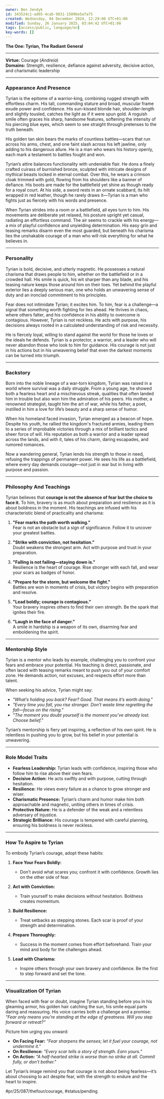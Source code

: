 ```yaml
---
owner: Ben Jendyk
id: 343524c1-ad65-4cab-9831-15096e5afa75
created: Wednesday, 04 December 2024, 12:29:00 UTC+01:00
modified: Sunday, 26 January 2025, 03:04:42 UTC+01:00
tags: [access/public, language/en]
key-words: []
---
```


**The One: Tyrian, The Radiant General**

---

**Virtue:** Courage (*Andreia*)  
**Domains:** Strength, resilience, defiance against adversity, decisive action, and charismatic leadership  

---

### **Appearance And Presence**

Tyrian is the epitome of a warrior-king, combining rugged strength with effortless charm. His tall, commanding stature and broad, muscular frame exude power and confidence. His sun-kissed blonde hair, shoulder-length and slightly tousled, catches the light as if it were spun gold. A roguish smile often graces his sharp, handsome features, softening the intensity of his piercing blue eyes, which seem to see straight through pretenses to the truth beneath.

His golden tan skin bears the marks of countless battles—scars that run across his arms, chest, and one faint slash across his left jawline, only adding to his dangerous allure. He is a man who wears his history openly, each mark a testament to battles fought and won.

Tyrian’s attire balances functionality with undeniable flair. He dons a finely crafted cuirass of burnished bronze, sculpted with intricate designs of mythical beasts locked in eternal combat. Over this, he wears a crimson cloak trimmed with gold, flowing from his shoulders like a banner of defiance. His boots are made for the battlefield yet shine as though ready for a royal court. At his side, a sword rests in an ornate scabbard, its hilt wrapped in red leather, though he rarely draws it—Tyrian is a man who fights just as fiercely with his words and presence.

When Tyrian strides into a room or a battlefield, all eyes turn to him. His movements are deliberate yet relaxed, his posture upright yet casual, radiating an effortless command. The air seems to crackle with his energy—a mix of playful confidence and unyielding determination. His easy grin and teasing remarks disarm even the most guarded, but beneath his charisma lies the unshakable courage of a man who will risk everything for what he believes in.

---

### **Personality**

Tyrian is bold, decisive, and utterly magnetic. He possesses a natural charisma that draws people to him, whether on the battlefield or in a crowded hall. His smile is quick, his wit sharper than any blade, and his teasing nature keeps those around him on their toes. Yet behind the playful exterior lies a deeply serious man, one who holds an unwavering sense of duty and an ironclad commitment to his principles.

Fear does not intimidate Tyrian; it excites him. To him, fear is a challenge—a signal that something worth fighting for lies ahead. He thrives in chaos, where others falter, and his confidence in his ability to overcome is contagious. However, Tyrian is not reckless. He acts with purpose, his decisions always rooted in a calculated understanding of risk and necessity.

He is fiercely loyal, willing to stand against the world for those he loves or the ideals he defends. Tyrian is a protector, a warrior, and a leader who will never abandon those who look to him for guidance. His courage is not just in his actions but in his unwavering belief that even the darkest moments can be turned into triumph.

---

### **Backstory**

Born into the noble lineage of a war-torn kingdom, Tyrian was raised in a world where survival was a daily struggle. From a young age, he showed both a fearless heart and a mischievous streak, qualities that often landed him in trouble but also won him the admiration of his peers. His mother, a renowned strategist, taught him the art of war, while his father, a poet, instilled in him a love for life’s beauty and a sharp sense of humor.

When his homeland faced invasion, Tyrian emerged as a beacon of hope. Despite his youth, he rallied the kingdom's fractured armies, leading them to a series of improbable victories through a mix of brilliant tactics and sheer force of will. His reputation as both a warrior and a leader spread across the lands, and with it, tales of his charm, daring escapades, and rumored romances.

Now a wandering general, Tyrian lends his strength to those in need, refusing the trappings of permanent power. He sees his life as a battlefield, where every day demands courage—not just in war but in living with purpose and passion.

---

### **Philosophy And Teachings**

Tyrian believes that **courage is not the absence of fear but the choice to face it.** To him, bravery is as much about preparation and resilience as it is about boldness in the moment. His teachings are infused with his characteristic blend of practicality and charisma:

1. **"Fear marks the path worth walking."**  
	Fear is not an obstacle but a sign of significance. Follow it to uncover your greatest battles.  

2. **"Strike with conviction, not hesitation."**  
	Doubt weakens the strongest arm. Act with purpose and trust in your preparation.  

3. **"Falling is not failing—staying down is."**  
	Resilience is the heart of courage. Rise stronger with each fall, and wear your scars as badges of honor.  

4. **"Prepare for the storm, but welcome the fight."**  
	Battles are won in moments of crisis, but victory begins with preparation and resolve.  

5. **"Lead boldly; courage is contagious."**  
	Your bravery inspires others to find their own strength. Be the spark that ignites their fire.  

6. **"Laugh in the face of danger."**  
	A smile in hardship is a weapon of its own, disarming fear and emboldening the spirit.  

---

### **Mentorship Style**

Tyrian is a mentor who leads by example, challenging you to confront your fears and embrace your potential. His teaching is direct, passionate, and often laced with teasing remarks meant to push you out of your comfort zone. He demands action, not excuses, and respects effort more than talent.  

When seeking his advice, Tyrian might say:  
- *"What’s holding you back? Fear? Good. That means it’s worth doing."*  
- *"Every time you fall, you rise stronger. Don’t waste time regretting the fall—focus on the rising."*  
- *"The moment you doubt yourself is the moment you’ve already lost. Choose belief."*

Tyrian’s mentorship is fiery yet inspiring, a reflection of his own spirit. He is relentless in pushing you to grow, but his belief in your potential is unwavering.

---

### **Role Model Traits**

- **Fearless Leadership:** Tyrian leads with confidence, inspiring those who follow him to rise above their own fears.  
- **Decisive Action:** He acts swiftly and with purpose, cutting through hesitation.  
- **Resilience:** He views every failure as a chance to grow stronger and wiser.  
- **Charismatic Presence:** Tyrian’s charm and humor make him both approachable and magnetic, uniting others in times of crisis.  
- **Protective Nature:** He is a defender of the weak and a relentless adversary of injustice.  
- **Strategic Brilliance:** His courage is tempered with careful planning, ensuring his boldness is never reckless.  

---

### **How To Aspire to Tyrian**

To embody Tyrian’s courage, adopt these habits:

1. **Face Your Fears Boldly:**  
	- Don’t avoid what scares you; confront it with confidence. Growth lies on the other side of fear.  

2. **Act with Conviction:**  
	- Train yourself to make decisions without hesitation. Boldness creates momentum.  

3. **Build Resilience:**  
	- Treat setbacks as stepping stones. Each scar is proof of your strength and determination.  

4. **Prepare Thoroughly:**  
	- Success in the moment comes from effort beforehand. Train your mind and body for the challenges ahead.  

5. **Lead with Charisma:**  
	- Inspire others through your own bravery and confidence. Be the first to step forward and set the tone.  

---

### **Visualization Of Tyrian**

When faced with fear or doubt, imagine Tyrian standing before you in his gleaming armor, his golden hair catching the sun, his smile equal parts daring and reassuring. His voice carries both a challenge and a promise:  
*"Fear only means you’re standing at the edge of greatness. Will you step forward or retreat?"*  

Picture him urging you onward:  
- **On Facing Fear:** *"Fear sharpens the senses; let it fuel your courage, not undermine it."*  
- **On Resilience:** *"Every scar tells a story of strength. Earn yours."*  
- **On Action:** *"A half-hearted strike is worse than no strike at all. Commit fully, or don’t bother."*  

Let Tyrian’s image remind you that courage is not about being fearless—it’s about choosing to act despite fear, with the strength to endure and the heart to inspire.  


#pr/25/087/thefour/courage, #status/pending